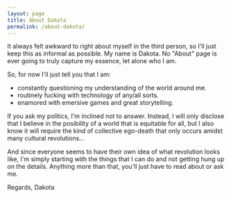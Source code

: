 ```yaml
---
layout: page
title: About Dakota
permalink: /about-dakota/
---
```


It always felt awkward to right about myself in the third person, so I'll just keep this as informal as possible. My name is Dakota. No "About" page is ever going to truly capture my essence, let alone who I am.

So, for now I'll just tell you that I am:

- constantly questioning my understanding of the world around me.
- routinely fucking with technology of any/all sorts.
- enamored with emersive games and great storytelling.

If you ask my politics, I'm inclined not to answer. Instead, I will only disclose that I believe in the posibility of a world that is equitable for all, but I also know it will require the kind of collective ego-death that only occurs amidst many cultural revolutions...

And since everyone seems to have their own idea of what revolution looks like, I'm simply starting with the things that I can do and not getting hung up on the details. Anything more than that, you'll just have to read about or ask me.

Regards,
Dakota
